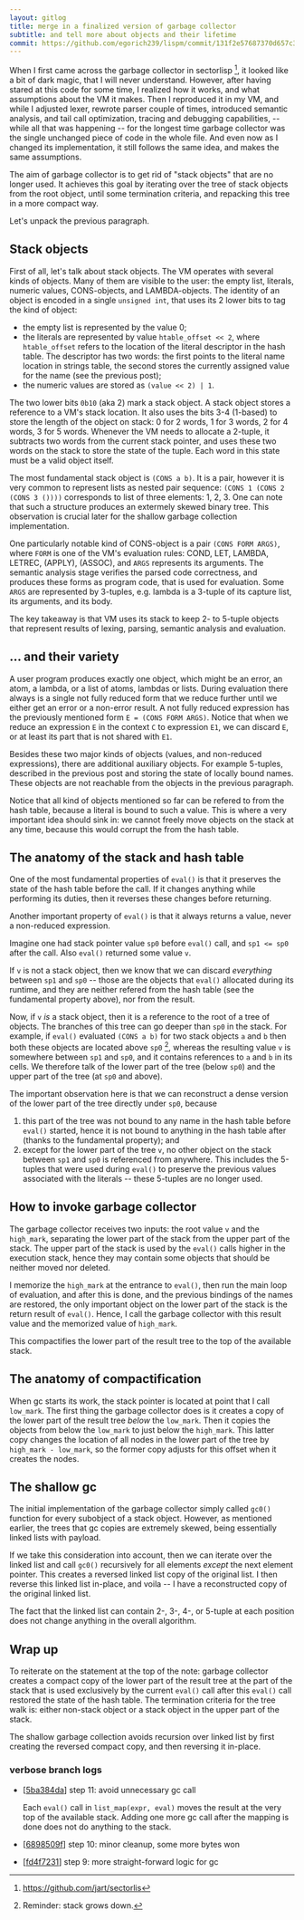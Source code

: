 ```yaml
---
layout: gitlog
title: merge in a finalized version of garbage collector
subtitle: and tell more about objects and their lifetime
commit: https://github.com/egorich239/lispm/commit/131f2e57687370d657c3c4f3e6aa2c1b580c6188
---
```



When I first came across the garbage collector in sectorlisp [^0], it
looked like a bit of dark magic, that I will never understand. However,
after having stared at this code for some time, I realized how it works,
and what assumptions about the VM it makes. Then I reproduced it in my
VM, and while I adjusted lexer, rewrote parser couple of times,
introduced semantic analysis, and tail call optimization, tracing and
debugging capabilities, -- while all that was happening -- for the
longest time garbage collector was the single unchanged piece of code in
the whole file. And even now as I changed its implementation, it still
follows the same idea, and makes the same assumptions.

The aim of garbage collector is to get rid of "stack objects" that are
no longer used. It achieves this goal by iterating over the tree of
stack objects from the root object, until some termination criteria, and
repacking this tree in a more compact way.

Let's unpack the previous paragraph.

Stack objects
-------------

First of all, let's talk about stack objects. The VM operates with
several kinds of objects. Many of them are visible to the user: the
empty list, literals, numeric values, CONS-objects, and LAMBDA-objects.
The identity of an object is encoded in a single `unsigned int`, that
uses its 2 lower bits to tag the kind of object:
- the empty list is represented by the value 0;
- the literals are represented by value `htable_offset << 2`, where
  `htable_offset` refers to the location of the literal descriptor in
  the hash table. The descriptor has two words: the first points to the
  literal name location in strings table, the second stores the
  currently assigned value for the name (see the previous post);
- the numeric values are stored as `(value << 2) | 1`.

The two lower bits `0b10` (aka 2) mark a stack object. A stack object
stores a reference to a VM's stack location. It also uses the bits 3-4
(1-based) to store the length of the object on stack: 0 for 2 words, 1
for 3 words, 2 for 4 words, 3 for 5 words. Whenever the VM needs to
allocate a 2-tuple, it subtracts two words from the current stack
pointer, and uses these two words on the stack to store the state of the
tuple. Each word in this state must be a valid object itself.

The most fundamental stack object is `(CONS a b)`. It is a pair, however
it is very common to represent lists as nested pair sequence:
`(CONS 1 (CONS 2 (CONS 3 ())))` corresponds to list of three elements:
1, 2, 3. One can note that such a structure produces an extermely
skewed binary tree. This observation is crucial later for the shallow
garbage collection implementation.

One particularly notable kind of CONS-object is a pair
`(CONS FORM ARGS)`, where `FORM` is one of the VM's evaluation rules:
COND, LET, LAMBDA, LETREC, (APPLY), (ASSOC), and `ARGS` represents its
arguments. The semantic analysis stage verifies the parsed code
correctness, and produces these forms as program code, that is used for
evaluation. Some `ARGS` are represented by 3-tuples, e.g. lambda is a
3-tuple of its capture list, its arguments, and its body.

The key takeaway is that VM uses its stack to keep 2- to 5-tuple
objects that represent results of lexing, parsing, semantic analysis and
evaluation.

... and their variety
---------------------

A user program produces exactly one object, which might be an error, an
atom, a lambda, or a list of atoms, lambdas or lists. During evaluation
there always is a single not fully reduced form that we reduce further
until we either get an error or a non-error result. A not fully reduced
expression has the previously mentioned form `E = (CONS FORM ARGS)`.
Notice that when we reduce an expression `E` in the context `C` to
expression `E1`, we can discard `E`, or at least its part that is not
shared with `E1`.

Besides these two major kinds of objects (values, and non-reduced
expressions), there are additional auxiliary objects. For example
5-tuples, described in the previous post and storing the state of
locally bound names. These objects are not reachable from the objects in
the previous paragraph.

Notice that all kind of objects mentioned so far can be refered to from
the hash table, because a literal is bound to such a value. This is
where a very important idea should sink in: we cannot freely move
objects on the stack at any time, because this would corrupt the
from the hash table.

The anatomy of the stack and hash table
---------------------------------------

One of the most fundamental properties of `eval()` is that it preserves
the state of the hash table before the call. If it changes anything
while performing its duties, then it reverses these changes before
returning.

Another important property of `eval()` is that it always returns a
value, never a non-reduced expression.

Imagine one had stack pointer value `sp0` before `eval()` call, and
`sp1 <= sp0` after the call. Also `eval()` returned some value `v`.

If `v` is not a stack object, then we know that we can discard
_everything_ between `sp1` and `sp0` -- those are the objects that
`eval()` allocated during its runtime, and they are neither refered from
the hash table (see the fundamental property above), nor from the
result.

Now, if `v` _is_ a stack object, then it is a reference to the root of a
tree of objects. The branches of this tree can go deeper than `sp0` in
the stack. For example, if `eval()` evaluated `(CONS a b)` for two stack
objects `a` and `b` then both these objects are located above `sp0` [^1],
whereas the resulting value `v` is somewhere between `sp1` and `sp0`,
and it contains references to `a` and `b` in its cells. We therefore
talk of the lower part of the tree (below `sp0`) and the upper part of
the tree (at `sp0` and above).

The important observation here is that we can reconstruct a dense
version of the lower part of the tree directly under `sp0`, because
1) this part of the tree was not bound to any name in the hash table
   before `eval()` started, hence it is not bound to anything in the
   hash table after (thanks to the fundamental property); and
2) except for the lower part of the tree `v`, no other object on the
   stack between `sp1` and `sp0` is referenced from anywhere. This
   includes the 5-tuples that were used during `eval()` to preserve the
   previous values associated with the literals -- these 5-tuples are no
   longer used.

How to invoke garbage collector
-------------------------------

The garbage collector receives two inputs: the root value `v` and the
`high_mark`, separating the lower part of the stack from the upper part
of the stack. The upper part of the stack is used by the `eval()` calls
higher in the execution stack, hence they may contain some objects that
should be neither moved nor deleted.

I memorize the `high_mark` at the entrance to `eval()`, then run the
main loop of evaluation, and after this is done, and the previous
bindings of the names are restored, the only important object on the
lower part of the stack is the return result of `eval()`. Hence, I call
the garbage collector with this result value and the memorized value of
`high_mark`.

This compactifies the lower part of the result tree to the top of the
available stack.

The anatomy of compactification
-------------------------------

When gc starts its work, the stack pointer is located at point that I
call `low_mark`. The first thing the garbage collector does is it
creates a copy of the lower part of the result tree _below_ the
`low_mark`. Then it copies the objects from below the `low_mark` to just
below the `high_mark`. This latter copy changes the location of all
nodes in the lower part of the tree by `high_mark - low_mark`, so the
former copy adjusts for this offset when it creates the nodes.

The shallow gc
--------------

The initial implementation of the garbage collector simply called
`gc0()` function for every subobject of a stack object. However, as
mentioned earlier, the trees that gc copies are extremely skewed, being
essentially linked lists with payload.

If we take this consideration into account, then we can iterate over the
linked list and call `gc0()` recursively for all elements _except_ the
next element pointer. This creates a reversed linked list copy of the
original list. I then reverse this linked list in-place, and voila -- I
have a reconstructed copy of the original linked list.

The fact that the linked list can contain 2-, 3-, 4-, or 5-tuple at each
position does not change anything in the overall algorithm.

Wrap up
-------

To reiterate on the statement at the top of the note: garbage collector
creates a compact copy of the lower part of the result tree at the part
of the stack that is used exclusively by the current `eval()` call after
this `eval()` call restored the state of the hash table. The termination
criteria for the tree walk is: either non-stack object or a stack object
in the upper part of the stack.

The shallow garbage collection avoids recursion over linked list by
first creating the reversed compact copy, and then reversing it in-place.


[^0]: <https://github.com/jart/sectorlis>
[^1]: Reminder: stack grows down.
### verbose branch logs

* [[5ba384da](https://github.com/egorich239/lispm/commit/5ba384da0339a1031fdf6ffb0b741b3e0668416a)] step 11: avoid unnecessary gc call

   Each `eval()` call in `list_map(expr, eval)` moves the result at the
   very top of the available stack. Adding one more gc call after the
   mapping is done does not do anything to the stack.
   
* [[6898509f](https://github.com/egorich239/lispm/commit/6898509fa50a313e0c0517435a5e5b46b53cae35)] step 10: minor cleanup, some more bytes won

* [[fd4f7231](https://github.com/egorich239/lispm/commit/fd4f72318b506f7b332c00922d4652971dc62fab)] step 9: more straight-forward logic for gc
